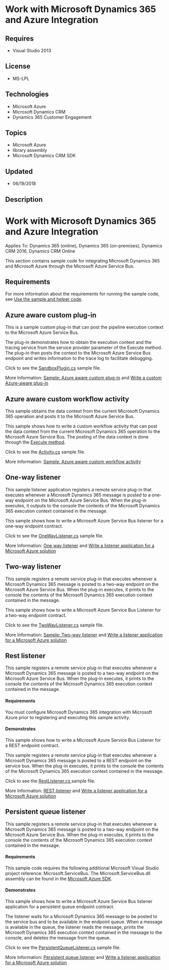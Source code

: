 # Work with Microsoft Dynamics 365 and Azure Integration
## Requires
- Visual Studio 2013
## License
- MS-LPL
## Technologies
- Microsoft Azure
- Microsoft Dynamics CRM
- Dynamics 365 Customer Engagement
## Topics
- Microsoft Azure
- library assembly
- Microsoft Dynamics CRM SDK
## Updated
- 06/19/2018
## Description

<h1>Work with Microsoft Dynamics 365 and Azure Integration</h1>
<p>Applies To: Dynamics 365 (online), Dynamics 365 (on-premises), Dynamics CRM 2016, Dynamics CRM Online</p>
<p>This section contains sample code for integrating Microsoft Dynamics 365 and Microsoft Azure through the Microsoft Azure Service Bus.</p>
<h2>Requirements</h2>
<p>For more information about the requirements for running the sample code, see <a href="https://docs.microsoft.com/en-us/dynamics365/customer-engagement/developer/org-service/use-sample-helper-code">
Use the sample and helper code</a>.<strong>&nbsp;</strong><em>&nbsp;</em></p>
<h2>Azure aware custom plug-in</h2>
<p>This is a sample custom plug-in that can post the pipeline execution context to the Microsoft Azure Service Bus.</p>
<p>The plug-in demonstrates how to obtain the execution context and the tracing service from the service provider parameter of the Execute method. The plug-in then posts the context to the Microsoft Azure Service Bus endpoint and writes information to the trace
 log to facilitate debugging.</p>
<p>Click to see the <a href="https://code.msdn.microsoft.com/Sample-Dynamics-365-and-6a95df2a/sourcecode?fileId=179917&pathId=2128679881">
SandboxPlugin.cs</a> sample file.<strong>&nbsp;</strong><em>&nbsp;</em><strong>&nbsp;</strong><em>&nbsp;</em></p>
<p>More Information: <a href="https://docs.microsoft.com/en-us/dynamics365/customer-engagement/developer/sample-azure-aware-custom-plugin">
Sample: Azure aware custom plug-in</a> and <a class="selected" tabindex="0" href="https://docs.microsoft.com/en-us/dynamics365/customer-engagement/developer/write-custom-azure-aware-plugin">
Write a custom Azure-aware plug-in</a> <strong></strong><em></em></p>
<h2>Azure aware custom workflow activity</h2>
<p>This sample obtains the data context from the current Microsoft Dynamics 365 operation and posts it to the Microsoft Azure Service Bus.</p>
<p>This sample shows how to write a custom workflow activity that can post the data context from the current Microsoft Dynamics 365 operation to the Microsoft Azure Service Bus. The posting of the data context is done through the
<a href="https://msdn.microsoft.com/en-us/library/microsoft.xrm.sdk.iserviceendpointnotificationservice.execute.aspx">
Execute method</a>.</p>
<p>Click to see the <a href="https://code.msdn.microsoft.com/Sample-Dynamics-365-and-6a95df2a/sourcecode?fileId=179917&pathId=1656988113">
Activity.cs</a> sample file.<strong>&nbsp;</strong><em>&nbsp;</em></p>
<p>More Information: <a href="https://docs.microsoft.com/en-us/dynamics365/customer-engagement/developer/sample-azure-aware-custom-workflow-activity">
Sample: Azure aware custom workflow activity</a></p>
<h2>One-way listener</h2>
<p>This sample listener application registers a remote service plug-in that executes whenever a Microsoft Dynamics 365 message is posted to a one-way endpoint on the Microsoft Azure Service Bus. When the plug-in executes, it outputs to the console the contents
 of the Microsoft Dynamics 365 execution context contained in the message.</p>
<p>This sample shows how to write a Microsoft Azure Service Bus listener for a one-way endpoint contract.</p>
<p>Click to see the <a href="https://code.msdn.microsoft.com/Sample-Dynamics-365-and-6a95df2a/sourcecode?fileId=179917&pathId=188775965">
OneWayListener.cs</a> sample file.</p>
<p>More Information: <a href="https://docs.microsoft.com/en-us/dynamics365/customer-engagement/developer/sample-two-way-listener">
One way listener</a> and <a class="selected" tabindex="0" href="https://docs.microsoft.com/en-us/dynamics365/customer-engagement/developer/write-listener-application-azure-solution">
Write a listener application for a Microsoft Azure solution</a> <strong></strong><em></em></p>
<h2>Two-way listener</h2>
<p>This sample registers a remote service plug-in that executes whenever a Microsoft Dynamics 365 message is posted to a two-way endpoint on the Microsoft Azure Service Bus. When the plug-in executes, it prints to the console the contents of the Microsoft Dynamics
 365 execution context contained in the message.</p>
<p>This sample shows how to write a Microsoft Azure Service Bus Listener for a two-way endpoint contract.</p>
<p>Click to see the <a href="https://code.msdn.microsoft.com/Sample-Dynamics-365-and-6a95df2a/sourcecode?fileId=179917&pathId=604186481">
TwoWayListener.cs</a> sample file.</p>
<p>More Information: <a href="https://docs.microsoft.com/en-us/dynamics365/customer-engagement/developer/sample-two-way-listener">
Sample: Two-way listener</a>&nbsp;and <a class="selected" tabindex="0" href="https://docs.microsoft.com/en-us/dynamics365/customer-engagement/developer/write-listener-application-azure-solution">
Write a listener application for a Microsoft Azure solution</a> <strong></strong><em></em></p>
<h2>Rest listener</h2>
<p>This sample registers a remote service plug-in that executes whenever a Microsoft Dynamics 365 message is posted to a two-way endpoint on the Microsoft Azure Service Bus. When the plug-in executes, it prints to the console the contents of the Microsoft Dynamics
 365 execution context contained in the message.</p>
<h4>Requirements</h4>
<p>You must configure Microsoft Dynamics 365 integration with Microsoft Azure prior to registering and executing this sample activity.</p>
<h4>Demonstrates</h4>
<p>This sample shows how to write a Microsoft Azure Service Bus Listener for a REST endpoint contract.</p>
<p>This sample registers a remote service plug-in that executes whenever a Microsoft Dynamics 365 message is posted to a REST endpoint on the service bus. When the plug-in executes, it prints to the console the contents of the Microsoft Dynamics 365 execution
 context contained in the message.</p>
<p>Click to see the <a href="https://code.msdn.microsoft.com/Sample-Dynamics-365-and-6a95df2a/sourcecode?fileId=179917&pathId=504898101">
RestListener.cs </a>sample file.</p>
<p>More Information: <a href="https://docs.microsoft.com/en-us/dynamics365/customer-engagement/developer/sample-rest-listener">
REST listener</a>&nbsp;and <a class="selected" tabindex="0" href="https://docs.microsoft.com/en-us/dynamics365/customer-engagement/developer/write-listener-application-azure-solution">
Write a listener application for a Microsoft Azure solution</a> <strong></strong><em></em></p>
<h2>Persistent queue listener</h2>
<p>This sample registers a remote service plug-in that executes whenever a Microsoft Dynamics 365 message is posted to a two-way endpoint on the Microsoft Azure Service Bus. When the plug-in executes, it prints to the console the contents of the Microsoft Dynamics
 365 execution context contained in the message.</p>
<h4>Requirements</h4>
<p>This sample code requires the following additional Microsoft Visual Studio project reference: Microsoft.ServiceBus. The Microsoft.ServiceBus.dll assembly can be found in the
<a href="https://azure.microsoft.com/en-us/downloads/archive-net-downloads/">Microsoft Azure SDK</a>.</p>
<h4>Demonstrates</h4>
<p>This sample shows how to write a Microsoft Azure Service Bus listener application for a persistent queue endpoint contract.</p>
<p>The listener waits for a Microsoft Dynamics 365 message to be posted to the service bus and to be available in the endpoint queue. When a message is available in the queue, the listener reads the message, prints the Microsoft Dynamics 365 execution context
 contained in the message to the console, and deletes the message from the queue.</p>
<p>Click to see the <a href="https://code.msdn.microsoft.com/Sample-Dynamics-365-and-6a95df2a/sourcecode?fileId=179917&pathId=852823244">
PersistentQueueListener.cs</a> sample file.</p>
<p>More Information: <a href="https://docs.microsoft.com/en-us/dynamics365/customer-engagement/developer/sample-persistent-queue-listener">
Persistent queue listener</a>&nbsp;and <a class="selected" tabindex="0" href="https://docs.microsoft.com/en-us/dynamics365/customer-engagement/developer/write-listener-application-azure-solution">
Write a listener application for a Microsoft Azure solution</a> <strong></strong><em></em></p>
